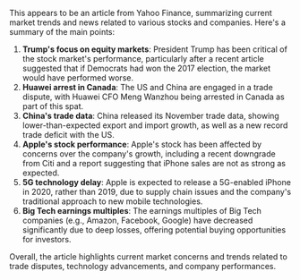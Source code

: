This appears to be an article from Yahoo Finance, summarizing current market trends and news related to various stocks and companies. Here's a summary of the main points:

1. **Trump's focus on equity markets**: President Trump has been critical of the stock market's performance, particularly after a recent article suggested that if Democrats had won the 2017 election, the market would have performed worse.
2. **Huawei arrest in Canada**: The US and China are engaged in a trade dispute, with Huawei CFO Meng Wanzhou being arrested in Canada as part of this spat.
3. **China's trade data**: China released its November trade data, showing lower-than-expected export and import growth, as well as a new record trade deficit with the US.
4. **Apple's stock performance**: Apple's stock has been affected by concerns over the company's growth, including a recent downgrade from Citi and a report suggesting that iPhone sales are not as strong as expected.
5. **5G technology delay**: Apple is expected to release a 5G-enabled iPhone in 2020, rather than 2019, due to supply chain issues and the company's traditional approach to new mobile technologies.
6. **Big Tech earnings multiples**: The earnings multiples of Big Tech companies (e.g., Amazon, Facebook, Google) have decreased significantly due to deep losses, offering potential buying opportunities for investors.

Overall, the article highlights current market concerns and trends related to trade disputes, technology advancements, and company performances.